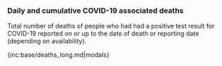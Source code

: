 ### Daily and cumulative COVID-19 associated deaths

Total number of deaths of people who had had a positive test result for COVID-19 reported on or up to the date of death or reporting date (depending on availability).

{inc:base/deaths_long.md|modals}